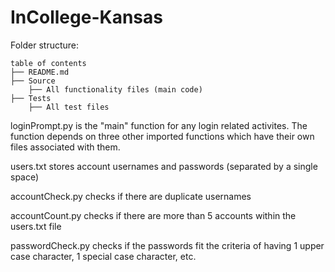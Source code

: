 # InCollege-Kansas

Folder structure:

```
table of contents
├── README.md
├── Source
    ├── All functionality files (main code)
├── Tests
    ├── All test files
```

loginPrompt.py is the "main" function for any login related activites. The function depends on three other imported
functions which have their own files associated with them.

users.txt stores account usernames and passwords (separated by a single space)

accountCheck.py checks if there are duplicate usernames

accountCount.py checks if there are more than 5 accounts within the users.txt file

passwordCheck.py checks if the passwords fit the criteria of having 1 upper case character, 1 special case character, etc.
